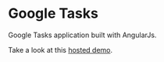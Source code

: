 # Google Tasks

Google Tasks application built with AngularJs.

Take a look at this [hosted demo][1].

[1]: http://dfsq.github.io/angular-google-tasks